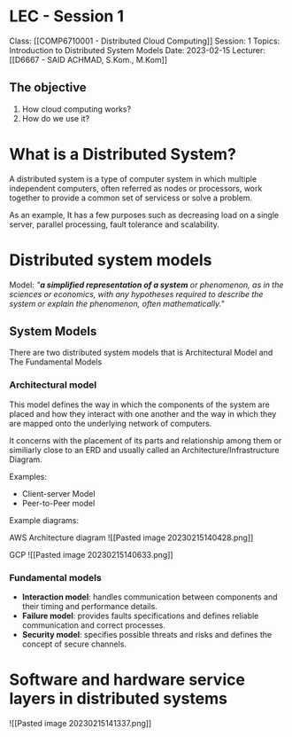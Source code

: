 # LEC - Session 1
Class: [[COMP6710001 - Distributed Cloud Computing]]
Session: 1
Topics: Introduction to Distributed System Models
Date: 2023-02-15
Lecturer: [[D6667 - SAID ACHMAD, S.Kom., M.Kom]]

## The objective

1. How cloud computing works?
2. How do we use it?

# What is a Distributed System?

A distributed system is a type of computer system in which multiple independent computers, often referred as nodes or processors, work together to provide a common set of servicess or solve a problem.

As an example, It has a few purposes such as decreasing load on a single server, parallel processing, fault tolerance and scalability.

# Distributed system models

Model: *"**a simplified representation of a system** or phenomenon, as in the sciences or economics, with any hypotheses required to describe the system or explain the phenomenon, often mathematically."*

## System Models

There are two distributed system models that is Architectural Model and The Fundamental Models

### Architectural model

This model defines the way in which the components of the system are placed and how they interact with one another and the way in which they are mapped onto the underlying network of computers.

It concerns with the placement of its parts and relationship among them or similiarly close to an ERD and usually called an Architecture/Infrastructure Diagram.

Examples:
- Client-server Model
- Peer-to-Peer model

Example diagrams:

AWS Architecture diagram
![[Pasted image 20230215140428.png]]

GCP
![[Pasted image 20230215140633.png]]

### Fundamental models

- **Interaction model**: handles communication between components and their timing and performance details.
- **Failure model**: provides faults specifications and defines reliable communication and correct processes.
- **Security model**: specifies possible threats and risks and defines the concept of secure channels.

# Software and hardware service layers in distributed systems

![[Pasted image 20230215141337.png]]